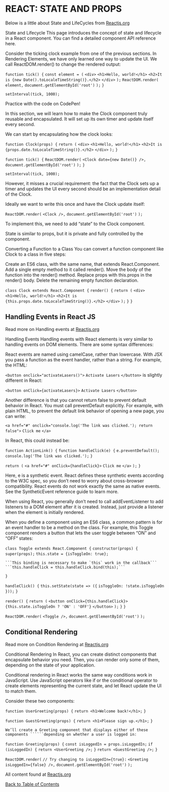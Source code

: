 # REACT: STATE AND PROPS

Below is a little about State and LifeCycles from [Reactjs.org](/https://reactjs.org/docs/state-and-lifecycle.html)


State and Lifecycle
This page introduces the concept of state and lifecycle in a React component. You can find a detailed component API reference here.

Consider the ticking clock example from one of the previous sections. In Rendering Elements, we have only learned one way to update the UI. We call ReactDOM.render() to change the rendered output:

```function tick() {```
  ```const element = (```
    ```<div>```
      ```<h1>Hello, world!</h1>```
      ```<h2>It is {new Date().toLocaleTimeString()}.</h2>```
    ```</div>```
  ```);```
  ```ReactDOM.render(```
    ```element,```
    ```document.getElementById('root')```
  ```);```
```}```

```setInterval(tick, 1000);```

Practice with the code on CodePen!

In this section, we will learn how to make the Clock component truly reusable and encapsulated. It will set up its own timer and update itself every second.

We can start by encapsulating how the clock looks:

```function Clock(props) {```
  ```return (```
    ```<div>```
      ```<h1>Hello, world!</h1>```
      ```<h2>It is {props.date.toLocaleTimeString()}.</h2>```
    ```</div>```
  ```);```
```}```

```function tick() {```
  ```ReactDOM.render(```
    ```<Clock date={new Date()} />,```
    ```document.getElementById('root')```
  ```);```
```}```

```setInterval(tick, 1000);```


However, it misses a crucial requirement: the fact that the Clock sets up a timer and updates the UI every second should be an implementation detail of the Clock.

Ideally we want to write this once and have the Clock update itself:

```ReactDOM.render(```
  ```<Clock />,```
  ```document.getElementById('root')```
```);```

To implement this, we need to add “state” to the Clock component.

State is similar to props, but it is private and fully controlled by the component.

Converting a Function to a Class
You can convert a function component like Clock to a class in five steps:

Create an ES6 class, with the same name, that extends React.Component.
Add a single empty method to it called render().
Move the body of the function into the render() method.
Replace props with this.props in the render() body.
Delete the remaining empty function declaration.

```class Clock extends React.Component {```
  ```render() {```
    ```return (```
      ```<div>```
        ```<h1>Hello, world!</h1>```
        ```<h2>It is {this.props.date.toLocaleTimeString()}.</h2>```
      ```</div>```
    ```);```
  ```}```
```}```

## Handling Events in React JS

Read more on Handling events at [Reactjs.org](/https://reactjs.org/docs/handling-events.html)

Handling Events
Handling events with React elements is very similar to handling events on DOM elements. There are some syntax differences:

React events are named using camelCase, rather than lowercase.
With JSX you pass a function as the event handler, rather than a string.
For example, the HTML:

```<button onclick="activateLasers()">```
  ```Activate Lasers```
```</button>```
is slightly different in React:

```<button onClick={activateLasers}>```
  ```Activate Lasers```
```</button>```

Another difference is that you cannot return false to prevent default behavior in React. You must call preventDefault explicitly. For example, with plain HTML, to prevent the default link behavior of opening a new page, you can write:

```<a href="#" onclick="console.log('The link was clicked.'); return false">```
  ```Click me```
```</a>```

In React, this could instead be:

```function ActionLink() {```
  ```function handleClick(e) {```
    ```e.preventDefault();```
    ```console.log('The link was clicked.');```
  ```}```

  ```return (```
    ```<a href="#" onClick={handleClick}>```
      ```Click me```
    ```</a>```
  ```);```
```}```

Here, e is a synthetic event. React defines these synthetic events according to the W3C spec, so you don’t need to worry about cross-browser compatibility. React events do not work exactly the same as native events. See the SyntheticEvent reference guide to learn more.

When using React, you generally don’t need to call addEventListener to add listeners to a DOM element after it is created. Instead, just provide a listener when the element is initially rendered.

When you define a component using an ES6 class, a common pattern is for an event handler to be a method on the class. For example, this Toggle component renders a button that lets the user toggle between “ON” and “OFF” states:

```class Toggle extends React.Component {```
  ```constructor(props) {```
    ```super(props);```
    ```this.state = {isToggleOn: true};```

    ```This binding is necessary to make `this` work in the callback```
    ```this.handleClick = this.handleClick.bind(this);```
  ```}```

  ```handleClick() {```
    ```this.setState(state => ({```
      ```isToggleOn: !state.isToggleOn```
    ```}));```
  ```}```

  ```render() {```
    ```return (```
      ```<button onClick={this.handleClick}>```
        ```{this.state.isToggleOn ? 'ON' : 'OFF'}```
      ```</button>```
    ```);```
  ```}```
```}```

```ReactDOM.render(```
  ```<Toggle />,```
  ```document.getElementById('root')```
```);```


## Conditional Rendering

Read more on Condition Rendering at [Reactjs.org](/https://reactjs.org/docs/conditional-rendering.html)

Conditional Rendering
In React, you can create distinct components that encapsulate behavior you need. Then, you can render only some of them, depending on the state of your application.

Conditional rendering in React works the same way conditions work in JavaScript. Use JavaScript operators like if or the conditional operator to create elements representing the current state, and let React update the UI to match them.

Consider these two components:

```function UserGreeting(props) {```
  ```return <h1>Welcome back!</h1>;```
```}```

```function GuestGreeting(props) {```
  ```return <h1>Please sign up.</h1>;```
```}```

```We’ll create a Greeting component that displays either of these components ``````depending on whether a user is logged in:```

```function Greeting(props) {```
  ```const isLoggedIn = props.isLoggedIn;```
  ```if (isLoggedIn) {```
    ```return <UserGreeting />;```
  ```}```
  ```return <GuestGreeting />;```
```}```

```ReactDOM.render(```
  ```// Try changing to isLoggedIn={true}:```
  ```<Greeting isLoggedIn={false} />,```
  ```document.getElementById('root')```
```);```


All content found at [Reactjs.org](/reactjs.org/docs)

[Back to Table of Contents](/README.md)